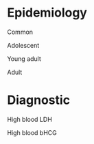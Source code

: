 
# Epidemiology

Common

Adolescent

Young adult

Adult

# Diagnostic

High blood LDH

High blood bHCG
